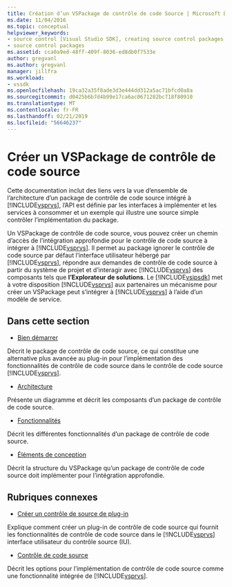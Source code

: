 ```yaml
---
title: Création d’un VSPackage de contrôle de code Source | Microsoft Docs
ms.date: 11/04/2016
ms.topic: conceptual
helpviewer_keywords:
- source control [Visual Studio SDK], creating source control packages
- source control packages
ms.assetid: cca0a9ed-48ff-409f-8036-ed8db0f7533e
author: gregvanl
ms.author: gregvanl
manager: jillfra
ms.workload:
- vssdk
ms.openlocfilehash: 19ca32a35f8ade3d3e444dd312a5ac71bfcd0a8a
ms.sourcegitcommit: d0425b6b7d4b99e17ca6ac0671282bc718f80910
ms.translationtype: MT
ms.contentlocale: fr-FR
ms.lasthandoff: 02/21/2019
ms.locfileid: "56646237"
---
```

# <a name="create-a-source-control-vspackage"></a>Créer un VSPackage de contrôle de code source
Cette documentation inclut des liens vers la vue d’ensemble de l’architecture d’un package de contrôle de code source intégré à [!INCLUDE[vsprvs](../../code-quality/includes/vsprvs_md.md)], l’API est définie par les interfaces à implémenter et les services à consommer et un exemple qui illustre une source simple contrôler l’implémentation du package.

 Un VSPackage de contrôle de code source, vous pouvez créer un chemin d’accès de l’intégration approfondie pour le contrôle de code source à intégrer à [!INCLUDE[vsprvs](../../code-quality/includes/vsprvs_md.md)]. Il permet au package ignorer le contrôle de code source par défaut l’interface utilisateur hébergé par [!INCLUDE[vsprvs](../../code-quality/includes/vsprvs_md.md)], répondre aux demandes de contrôle de code source à partir du système de projet et d’interagir avec [!INCLUDE[vsprvs](../../code-quality/includes/vsprvs_md.md)] des composants tels que **l’Explorateur de solutions**. Le [!INCLUDE[vsipsdk](../../extensibility/includes/vsipsdk_md.md)] met à votre disposition [!INCLUDE[vsprvs](../../code-quality/includes/vsprvs_md.md)] aux partenaires un mécanisme pour créer un VSPackage peut s’intégrer à [!INCLUDE[vsprvs](../../code-quality/includes/vsprvs_md.md)] à l’aide d’un modèle de service.

## <a name="in-this-section"></a>Dans cette section
- [Bien démarrer](../../extensibility/internals/getting-started-with-source-control-vspackages.md)

 Décrit le package de contrôle de code source, ce qui constitue une alternative plus avancée au plug-in pour l’implémentation des fonctionnalités de contrôle de code source dans le contrôle de code source [!INCLUDE[vsprvs](../../code-quality/includes/vsprvs_md.md)].

- [Architecture](../../extensibility/internals/source-control-vspackage-architecture.md)

 Présente un diagramme et décrit les composants d’un package de contrôle de code source.

- [Fonctionnalités](../../extensibility/internals/source-control-vspackage-features.md)

 Décrit les différentes fonctionnalités d’un package de contrôle de code source.

- [Éléments de conception](../../extensibility/internals/source-control-vspackage-design-elements.md)

 Décrit la structure du VSPackage qu’un package de contrôle de code source doit implémenter pour l’intégration approfondie.

## <a name="related-sections"></a>Rubriques connexes
- [Créer un contrôle de source de plug-in](../../extensibility/internals/creating-a-source-control-plug-in.md)

 Explique comment créer un plug-in de contrôle de code source qui fournit les fonctionnalités de contrôle de code source dans le [!INCLUDE[vsprvs](../../code-quality/includes/vsprvs_md.md)] interface utilisateur du contrôle source (IU).

- [Contrôle de code source](../../extensibility/internals/source-control.md)

 Décrit les options pour l’implémentation de contrôle de code source comme une fonctionnalité intégrée de [!INCLUDE[vsprvs](../../code-quality/includes/vsprvs_md.md)].
